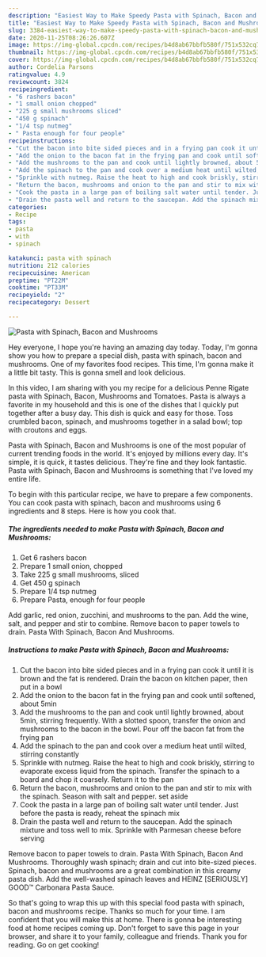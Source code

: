 ```yaml
---
description: "Easiest Way to Make Speedy Pasta with Spinach, Bacon and Mushrooms"
title: "Easiest Way to Make Speedy Pasta with Spinach, Bacon and Mushrooms"
slug: 3384-easiest-way-to-make-speedy-pasta-with-spinach-bacon-and-mushrooms
date: 2020-11-25T08:26:26.607Z
image: https://img-global.cpcdn.com/recipes/b4d8ab67bbfb580f/751x532cq70/pasta-with-spinach-bacon-and-mushrooms-recipe-main-photo.jpg
thumbnail: https://img-global.cpcdn.com/recipes/b4d8ab67bbfb580f/751x532cq70/pasta-with-spinach-bacon-and-mushrooms-recipe-main-photo.jpg
cover: https://img-global.cpcdn.com/recipes/b4d8ab67bbfb580f/751x532cq70/pasta-with-spinach-bacon-and-mushrooms-recipe-main-photo.jpg
author: Cordelia Parsons
ratingvalue: 4.9
reviewcount: 3824
recipeingredient:
- "6 rashers bacon"
- "1 small onion chopped"
- "225 g small mushrooms sliced"
- "450 g spinach"
- "1/4 tsp nutmeg"
- " Pasta enough for four people"
recipeinstructions:
- "Cut the bacon into bite sided pieces and in a frying pan cook it until it is brown and the fat is rendered. Drain the bacon on kitchen paper, then put in a bowl"
- "Add the onion to the bacon fat in the frying pan and cook until softened, about 5min"
- "Add the mushrooms to the pan and cook until lightly browned, about 5min, stirring frequently. With a slotted spoon, transfer the onion and mushrooms to the bacon in the bowl. Pour off the bacon fat from the frying pan"
- "Add the spinach to the pan and cook over a medium heat until wilted, stirring constantly"
- "Sprinkle with nutmeg. Raise the heat to high and cook briskly, stirring to evaporate excess liquid from the spinach. Transfer the spinach to a board and chop it coarsely. Return it to the pan"
- "Return the bacon, mushrooms and onion to the pan and stir to mix with the spinach. Season with salt and pepper. set aside"
- "Cook the pasta in a large pan of boiling salt water until tender. Just before the pasta is ready, reheat the spinach mix"
- "Drain the pasta well and return to the saucepan. Add the spinach mixture and toss well to mix. Sprinkle with Parmesan cheese before serving"
categories:
- Recipe
tags:
- pasta
- with
- spinach

katakunci: pasta with spinach 
nutrition: 212 calories
recipecuisine: American
preptime: "PT22M"
cooktime: "PT33M"
recipeyield: "2"
recipecategory: Dessert

---
```



![Pasta with Spinach, Bacon and Mushrooms](https://img-global.cpcdn.com/recipes/b4d8ab67bbfb580f/751x532cq70/pasta-with-spinach-bacon-and-mushrooms-recipe-main-photo.jpg)

Hey everyone, I hope you're having an amazing day today. Today, I'm gonna show you how to prepare a special dish, pasta with spinach, bacon and mushrooms. One of my favorites food recipes. This time, I'm gonna make it a little bit tasty. This is gonna smell and look delicious.

In this video, I am sharing with you my recipe for a delicious Penne Rigate pasta with Spinach, Bacon, Mushrooms and Tomatoes. Pasta is always a favorite in my household and this is one of the dishes that I quickly put together after a busy day. This dish is quick and easy for those. Toss crumbled bacon, spinach, and mushrooms together in a salad bowl; top with croutons and eggs.

Pasta with Spinach, Bacon and Mushrooms is one of the most popular of current trending foods in the world. It's enjoyed by millions every day. It's simple, it is quick, it tastes delicious. They're fine and they look fantastic. Pasta with Spinach, Bacon and Mushrooms is something that I've loved my entire life.


To begin with this particular recipe, we have to prepare a few components. You can cook pasta with spinach, bacon and mushrooms using 6 ingredients and 8 steps. Here is how you cook that.

<!--inarticleads1-->

##### The ingredients needed to make Pasta with Spinach, Bacon and Mushrooms:

1. Get 6 rashers bacon
1. Prepare 1 small onion, chopped
1. Take 225 g small mushrooms, sliced
1. Get 450 g spinach
1. Prepare 1/4 tsp nutmeg
1. Prepare  Pasta, enough for four people


Add garlic, red onion, zucchini, and mushrooms to the pan. Add the wine, salt, and pepper and stir to combine. Remove bacon to paper towels to drain. Pasta With Spinach, Bacon And Mushrooms. 

<!--inarticleads2-->

##### Instructions to make Pasta with Spinach, Bacon and Mushrooms:

1. Cut the bacon into bite sided pieces and in a frying pan cook it until it is brown and the fat is rendered. Drain the bacon on kitchen paper, then put in a bowl
1. Add the onion to the bacon fat in the frying pan and cook until softened, about 5min
1. Add the mushrooms to the pan and cook until lightly browned, about 5min, stirring frequently. With a slotted spoon, transfer the onion and mushrooms to the bacon in the bowl. Pour off the bacon fat from the frying pan
1. Add the spinach to the pan and cook over a medium heat until wilted, stirring constantly
1. Sprinkle with nutmeg. Raise the heat to high and cook briskly, stirring to evaporate excess liquid from the spinach. Transfer the spinach to a board and chop it coarsely. Return it to the pan
1. Return the bacon, mushrooms and onion to the pan and stir to mix with the spinach. Season with salt and pepper. set aside
1. Cook the pasta in a large pan of boiling salt water until tender. Just before the pasta is ready, reheat the spinach mix
1. Drain the pasta well and return to the saucepan. Add the spinach mixture and toss well to mix. Sprinkle with Parmesan cheese before serving


Remove bacon to paper towels to drain. Pasta With Spinach, Bacon And Mushrooms. Thoroughly wash spinach; drain and cut into bite-sized pieces. Spinach, bacon and mushrooms are a great combination in this creamy pasta dish. Add the well-washed spinach leaves and HEINZ [SERIOUSLY] GOOD™ Carbonara Pasta Sauce. 

So that's going to wrap this up with this special food pasta with spinach, bacon and mushrooms recipe. Thanks so much for your time. I am confident that you will make this at home. There is gonna be interesting food at home recipes coming up. Don't forget to save this page in your browser, and share it to your family, colleague and friends. Thank you for reading. Go on get cooking!
